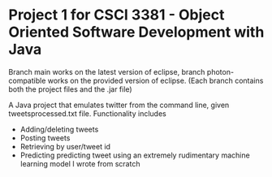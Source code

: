 # Project 1 for CSCI 3381 - Object Oriented Software Development with Java

Branch main works on the latest version of eclipse, branch photon-compatible works on the provided version of eclipse. (Each branch contains both the project files and the .jar file)

A Java project that emulates twitter from the command line, given tweetsprocessed.txt file.
Functionality includes
- Adding/deleting tweets
- Posting tweets
- Retrieving by user/tweet id
- Predicting predicting tweet using an extremely rudimentary machine learning model I wrote from scratch
